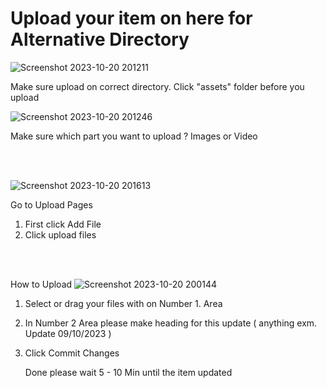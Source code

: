 <b><h1>Upload your item on here for Alternative Directory</h1></b>

![Screenshot 2023-10-20 201211](https://github.com/directoryaudi/vault.github.io/assets/148554900/9878ee8d-81d2-453c-baad-edf7a9c30d14)

Make sure upload on correct directory. Click "assets" folder before you upload


![Screenshot 2023-10-20 201246](https://github.com/directoryaudi/vault.github.io/assets/148554900/438c99b7-56a5-4c22-852d-cdc7bbcba98c)

Make sure which part you want to upload ? Images or Video

<br><br>



![Screenshot 2023-10-20 201613](https://github.com/directoryaudi/vault.github.io/assets/148554900/10b7bb59-b2b8-4057-9485-5b0ead42ca24)

Go to Upload Pages
1. First click Add File
2. Click upload files

<br><br>


How to Upload
![Screenshot 2023-10-20 200144](https://github.com/directoryaudi/vault.github.io/assets/148554900/fd0f8a71-7542-469d-83bd-3b85e76fc738)
1. Select or drag your files with on Number 1. Area
2. In Number 2 Area please make heading for this update ( anything exm. Update 09/10/2023 )
3. Click Commit Changes

   Done please wait 5 - 10 Min until the item updated
